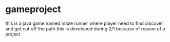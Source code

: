 # gameproject

this is a java game named maze runner where player need to find discover and get out off the path.this is developed during 2/1 because of reason of a project
